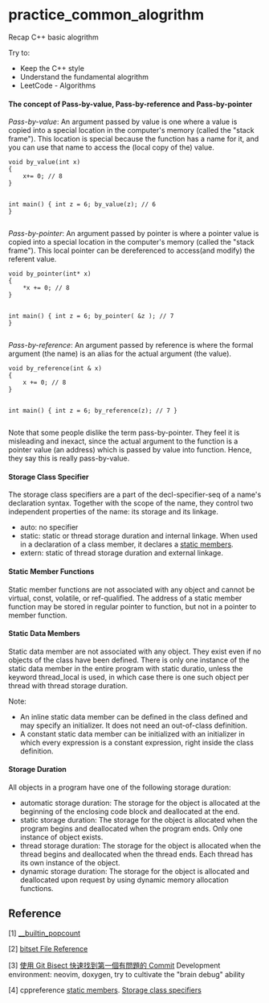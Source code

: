 # practice_common_alogrithm
Recap C++ basic alogrithm

Try to:
- Keep the C++ style
- Understand the fundamental alogrithm
- LeetCode - Algorithms

#### The concept of Pass-by-value, Pass-by-reference and Pass-by-pointer ####
*Pass-by-value*: An argument passed by value is one where a value is copied into a special location in the computer's memory (called the "stack frame"). This location is special because the function has a name for it, and you can use that name to access the (local copy of the) value. 

<div class="language-shell highlighter-rouge"><pre class="highlight"><code class="hljs ruby"><span class="nb">void by_value(int x)
{
    x+= 0; // 8
}

int main()
{
    int z = 6; 
    by_value(z); // 6
}</span></code></pre></div>

*Pass-by-pointer*: An argument passed by pointer is where a pointer value is copied into a special location in the computer's memory (called the "stack frame"). This local pointer can be dereferenced to access(and modify) the referent value.

<div class="language-shell highlighter-rouge"><pre class="highlight"><code class="hljs ruby"><span class="nb">void by_pointer(int* x)
{
    *x += 0; // 8
}

int main()
{
    int z = 6;
    by_pointer( &z ); // 7
}</span></code></pre></div>

*Pass-by-reference*: An argument passed by reference is where the formal argument (the name) is an alias for the actual argument (the value).

<div class="language-shell highlighter-rouge"><pre class="highlight"><code class="hljs ruby"><span class="nb">void by_reference(int & x)
{
    x += 0; // 8
}

int main()
{
    int z = 6;
    by_reference(z); // 7
}
</span></code></pre></div>

Note that some people dislike the term pass-by-pointer. They feel it is misleading and inexact, since the  actual argument to the function is a pointer value (an address) which is passed by value into function. Hence, they say this is really pass-by-value.

#### Storage Class Specifier ####

The storage class specifiers are a part of the decl-specifier-seq of a name's declaration syntax. Together with the scope of the name, they control two independent properties of the name: its storage and its linkage.

- auto: no specifier
- static: static or thread storage duration and internal linkage. When used in a declaration of a class member, it declares a [static members][staticmember].
- extern: static of thread storage duration and external linkage.

#### Static Member Functions ####

Static member functions are not associated with any object and cannot be virtual, const, volatile, or ref-qualified. The address of a static member function may be stored in regular pointer to function, but not in a pointer to member function.

#### Static Data Members ####

Static data member are not associated with any object. They exist even if no objects of the class have been defined. There is only one instance of the static data member in the entire program with static duratio, unless the keyword thread_local is used, in which case there is one such object per thread with thread storage duration.

Note: 
- An inline static data member can be defined in the class defined and may specify an initializer. It does not need an out-of-class definition.
- A constant static data member can be initialized with an initializer in which every expression is a constant expression, right inside the class definition.

#### Storage Duration ####

All objects in a program have one of the following storage duration:
- automatic storage duration: The storage for the object is allocated at the beginning of the enclosing code block and deallocated at the end.
- static storage duration: The storage for the object is allocated when the program begins and deallocated when the program ends. Only one instance of object exists.
- thread storage duration: The storage for the object is allocated when the thread begins and deallocated when the thread ends. Each thread has its own instance of the object.
- dynamic storage duration: The storage for the object is allocated and deallocated upon request by using dynamic memory allocation functions.

## Reference ## 
[1] [__builtin_popcount](https://tmt514.gitbooks.io/the-code-tactics-book/content/2.5/popcount.html)

[2] [bitset File Reference](https://gcc.gnu.org/onlinedocs/gcc-4.6.3/libstdc++/api/a00775.html)

[3] [使用 Git Bisect 快速找到第一個有問題的 Commit](https://www.gss.com.tw/blog/使用-git-bisect-快速找到第一個有問題的-commit)
Development environment: neovim, doxygen, try to cultivate the "brain debug" ability

[4] cppreference [static members](https://en.cppreference.com/w/cpp/language/static). [Storage class specifiers](https://en.cppreference.com/w/cpp/language/storage_duration)


[staticmember]:https://en.cppreference.com/w/cpp/language/static "https://en.cppreference.com/w/cpp/language/static"
